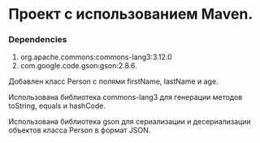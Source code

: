 # Проект с использованием Maven.
### Dependencies
1. org.apache.commons:commons-lang3:3.12.0
2. com.google.code.gson:gson:2.8.6.
<p> Добавлен класс Person с полями firstName, lastName и age.</p>
<p> Использована библиотека commons-lang3 для генерации методов toString, equals и hashCode.</p>
<p> Использована библиотека gson для сериализации и десериализации объектов класса Person в формат JSON.</p>